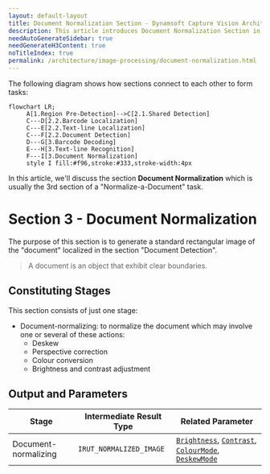 ```yaml
---
layout: default-layout
title: Document Normalization Section - Dynamsoft Capture Vision Architecture
description: This article introduces Document Normalization Section in the Dynamsoft Capture Vision architecture.
needAutoGenerateSidebar: true
needGenerateH3Content: true
noTitleIndex: true
permalink: /architecture/image-processing/document-normalization.html
---
```


The following diagram shows how sections connect to each other to form tasks:

```mermaid
flowchart LR;
     A[1.Region Pre-Detection]-->C[2.1.Shared Detection]
     C---D[2.2.Barcode Localization]
     C---E[2.2.Text-line Localization]
     C---F[2.2.Document Detection]
     D---G[3.Barcode Decoding]
     E---H[3.Text-line Recognition]
     F---I[3.Document Normalization]
     style I fill:#f96,stroke:#333,stroke-width:4px
```

In this article, we'll discuss the section **Document Normalization** which is usually the 3rd section of a "Normalize-a-Document" task.

# Section 3 - Document Normalization

The purpose of this section is to generate a standard rectangular image of the "document" localized in the section "Document Detection".

> A document is an object that exhibit clear boundaries.

## Constituting Stages

This section consists of just one stage:

- Document-normalizing: to normalize the document which may involve one or several of these actions:
  - Deskew
  - Perspective correction
  - Colour conversion
  - Brightness and contrast adjustment

## Output and Parameters

| Stage                | Intermediate Result Type | Related Parameter                                                                                                                                                                                                                                                                                                                                                            |
| -------------------- | ------------------------ | ---------------------------------------------------------------------------------------------------------------------------------------------------------------------------------------------------------------------------------------------------------------------------------------------------------------------------------------------------------------------------- |
| Document-normalizing | `IRUT_NORMALIZED_IMAGE`  | [`Brightness`](../../parameters/reference/document-normalizer-task-settings/brightness.md), [`Contrast`](../../parameters/reference/document-normalizer-task-settings/contrast.md), [`ColourMode`](../../parameters/reference/document-normalizer-task-settings/colour-mode.md), [`DeskewMode`](../../parameters/reference/document-normalizer-task-settings/deskew-mode.md) |
